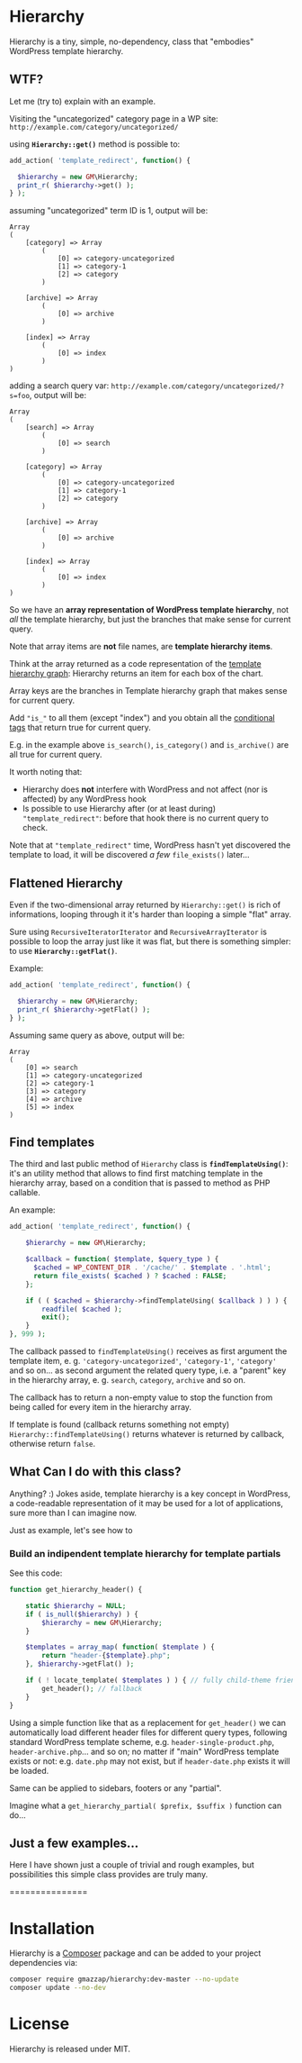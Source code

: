 Hierarchy
=========

Hierarchy is a tiny, simple, no-dependency, class that "embodies" WordPress template hierarchy.

## WTF?

Let me (try to) explain with an example.

Visiting the "uncategorized" category page in a WP site: `http://example.com/category/uncategorized/`

using **`Hierarchy::get()`** method is possible to:

``` php
add_action( 'template_redirect', function() {

  $hierarchy = new GM\Hierarchy;
  print_r( $hierarchy->get() );
} );
```

assuming "uncategorized" term ID is 1, output will be:

    Array
    (
        [category] => Array
            (
                [0] => category-uncategorized
                [1] => category-1
                [2] => category
            )

        [archive] => Array
            (
                [0] => archive
            )

        [index] => Array
            (
                [0] => index
            )
    )

adding a search query var: `http://example.com/category/uncategorized/?s=foo`, output will be:

    Array
    (
        [search] => Array
            (
                [0] => search
            )

        [category] => Array
            (
                [0] => category-uncategorized
                [1] => category-1
                [2] => category
            )

        [archive] => Array
            (
                [0] => archive
            )

        [index] => Array
            (
                [0] => index
            )
    )

So we have an **array representation of WordPress template hierarchy**, not *all* the template hierarchy,
but just the branches that make sense for current query.

Note that array items are **not** file names, are **template hierarchy items**.

Think at the array returned as a code representation of the [template hierarchy graph](http://wphierarchy.com/):
Hierarchy  returns an item for each box of the chart.

Array keys are the branches in Template hierarchy graph that makes sense for current query.

Add `"is_"` to all them (except "index") and you obtain all the [conditional tags](http://codex.wordpress.org/Conditional_Tags)
that return true for current query.

E.g. in the example above `is_search()`, `is_category()` and `is_archive()` are all true for current query.

It worth noting that:

- Hierarchy does **not** interfere with WordPress and not affect (nor is affected) by any WordPress hook
- Is possible to use Hierarchy after (or at least during) `"template_redirect"`: before that hook there
is no current query to check.

Note that at `"template_redirect"` time, WordPress hasn't yet discovered
the template to load, it will be discovered *a few* `file_exists()` later...


## Flattened Hierarchy

Even if the two-dimensional array returned by `Hierarchy::get()` is rich of informations, looping
through it it's harder than looping a simple "flat" array.

Sure using `RecursiveIteratorIterator` and `RecursiveArrayIterator` is possible to loop the array
just like it was flat, but there is something simpler: to use **`Hierarchy::getFlat()`**.

Example:

``` php
add_action( 'template_redirect', function() {

  $hierarchy = new GM\Hierarchy;
  print_r( $hierarchy->getFlat() );
} );
```

Assuming same query as above, output will be:

    Array
    (
        [0] => search
        [1] => category-uncategorized
        [2] => category-1
        [3] => category
        [4] => archive
        [5] => index
    )

## Find templates

The third and last public method of `Hierarchy` class is **`findTemplateUsing()`**: it's an utility method
that allows to find first matching template in the hierarchy array, based on a condition that is passed
to method as PHP callable.

An example:

``` php
add_action( 'template_redirect', function() {

    $hierarchy = new GM\Hierarchy;

    $callback = function( $template, $query_type ) {
      $cached = WP_CONTENT_DIR . '/cache/' . $template . '.html';
      return file_exists( $cached ) ? $cached : FALSE;
    };

    if ( ( $cached = $hierarchy->findTemplateUsing( $callback ) ) ) {
        readfile( $cached );
        exit();
    }
}, 999 );
```

The callback passed to `findTemplateUsing()` receives as first argument the template item,
e. g. `'category-uncategorized'`, `'category-1'`, `'category'` and so on...
as second argument the related query type, i.e. a "parent" key in the hierarchy array,
e. g. `search`, `category`, `archive` and so on.

The callback has to return a non-empty value to stop the function from being called for every item
in the hierarchy array.

If template is found (callback returns something not empty) `Hierarchy::findTemplateUsing()` returns
whatever is returned by callback, otherwise return `false`.



## What Can I do with this class?

Anything? :) Jokes aside, template hierarchy is a key concept in WordPress, a code-readable
representation of it may be used for a lot of applications, sure more than I can imagine now.

Just as example, let's see how to


### Build an indipendent template hierarchy for template partials

See this code:

``` php
function get_hierarchy_header() {

    static $hierarchy = NULL;
    if ( is_null($hierarchy) ) {
        $hierarchy = new GM\Hierarchy;
    }

    $templates = array_map( function( $template ) {
        return "header-{$template}.php";
    }, $hierarchy->getFlat() );

    if ( ! locate_template( $templates ) ) { // fully child-theme friendly!
        get_header(); // fallback
    }
}
```

Using a simple function like that as a replacement for `get_header()` we can automatically load
different header files for different query types, following standard WordPress template scheme,
e.g. `header-single-product.php`, `header-archive.php`... and so on; no matter if "main" WordPress
template exists or not: e.g. `date.php` may not exist, but if `header-date.php` exists it will be
loaded.

Same can be applied to sidebars, footers or any "partial".

Imagine what a `get_hierarchy_partial( $prefix, $suffix )` function can do...


## Just a few examples...

Here I have shown just a couple of trivial and rough examples, but possibilities this simple class
provides are truly many.

===============

# Installation

Hierarchy is a [Composer](https://getcomposer.org/) package and can be added to your project
dependencies via:

``` bash
composer require gmazzap/hierarchy:dev-master --no-update
composer update --no-dev
```

# License

Hierarchy is released under MIT.
